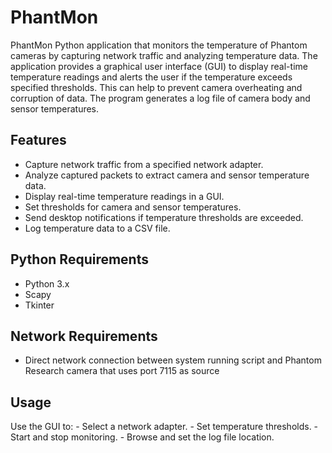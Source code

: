 # PhantMon
PhantMon Python application that monitors the temperature of Phantom cameras by capturing network traffic and analyzing temperature data. The application provides a graphical user interface (GUI) to display real-time temperature readings and alerts the user if the temperature exceeds specified thresholds. This can help to prevent camera overheating and corruption of data. The program generates a log file of camera body and sensor temperatures. 

## Features

- Capture network traffic from a specified network adapter.
- Analyze captured packets to extract camera and sensor temperature data.
- Display real-time temperature readings in a GUI.
- Set thresholds for camera and sensor temperatures.
- Send desktop notifications if temperature thresholds are exceeded.
- Log temperature data to a CSV file.

## Python Requirements
- Python 3.x
- Scapy
- Tkinter

## Network Requirements
- Direct network connection between system running script and Phantom Research camera that uses port 7115 as source

## Usage

Use the GUI to:
    - Select a network adapter.
    - Set temperature thresholds.
    - Start and stop monitoring.
    - Browse and set the log file location.

